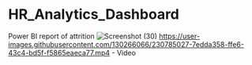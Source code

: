 # HR_Analytics_Dashboard
Power BI report of  attrition 
![Screenshot (30)](https://user-images.githubusercontent.com/130266066/230785137-714072ee-ccb6-40a8-8a43-8dd35c333962.png)
https://user-images.githubusercontent.com/130266066/230785027-7edda358-ffe6-43c4-bd5f-f5865eaeca77.mp4 - Video
